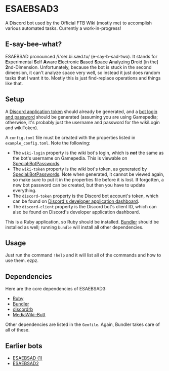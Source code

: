 # ESAEBSAD3
A Discord bot used by the Official FTB Wiki (mostly me) to accomplish various automated tasks. Currently a work-in-progress!

## E-say-bee-what?
ESAEBSAD pronounced /i.ˈseɪ.bi.sæd.tu/ (e-say-b-sad-two). It stands for **E**xperimental **S**elf **A**ware **E**lectronic **B**ased **S**pace **A**nalyzing **D**roid [in the] **2**nd-Dimension. Unfortunately, because the bot is stuck in the second dimension, it can't analyze space very well, so instead it just does random tasks that I want it to. Mostly this is just find-replace operations and things like that.

## Setup
A [Discord application token](https://discordapp.com/developers/applications) should already be generated, and a [bot login and password](https://ftb.gamepedia.com/Special:BotPasswords) should be generated (assuming you are using Gamepedia; otherwise, it's probably just the username and password for the wikiLogin and wikiToken).

A `config.toml` file must be created with the properties listed in `example_config.toml`. Note the following:
* The `wiki-login` property is the wiki bot's login, which is ***not*** the same as the bot's username on Gamepedia. This is viewable on [Special:BotPasswords](https://ftb.gamepedia.com/Special:BotPasswords).
* The `wiki-token` property is the wiki bot's token, as generated by [Special:BotPasswords](https://ftb.gamepedia.com/Special:BotPasswords). Note when generated, it cannot be viewed again, so make sure to put it in the properties file before it is lost. If forgotten, a new bot password can be created, but then you have to update everything.
* The `discord-token` property is the Discord bot account's token, which can be found on [Discord's developer application dashboard](https://discord.com/developers/applications).
* The `discord-client` property is the Discord bot's client ID, which can also be found on Discord's developer application dashboard.

This is a Ruby application, so Ruby should be installed. [Bundler](https://bundler.io) should be installed as well; running `bundle` will install all other dependencies.

## Usage
Just run the command `!help` and it will list all of the commands and how to use them. ezpz.

## Dependencies
Here are the core dependencies of ESAEBSAD3:
* [Ruby](https://www.ruby-lang.org/en/)
* [Bundler](https://bundler.io)
* [discordrb](https://github.com/shardlab/discordrb)
* [MediaWiki::Butt](https://github.com/FTB-Gamepedia/MediaWiki-Butt-Ruby)

Other dependencies are listed in the `Gemfile`. Again, Bundler takes care of all of these.

## Earlier bots
* [ESAEBSAD (1)](https://github.com/xbony2/Experimental-Self-Aware-Electronic-Based-Space-Analyzing-Droid)
* [ESAEBSAD2](https://github.com/xbony2/ESAEBSAD2)

